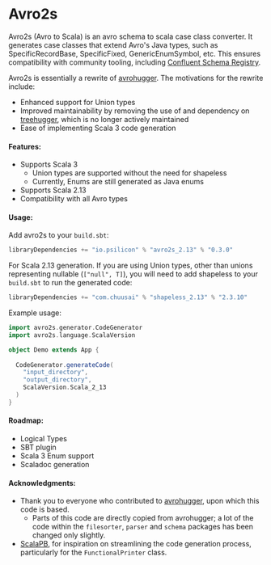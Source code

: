 # Avro2s

Avro2s (Avro to Scala) is an avro schema to scala case class converter. It generates case classes that extend Avro's Java types, such as SpecificRecordBase, SpecificFixed, GenericEnumSymbol, etc. This ensures compatibility with community tooling, including [Confluent Schema Registry](https://github.com/confluentinc/schema-registry).

Avro2s is essentially a rewrite of [avrohugger](https://github.com/julianpeeters/avrohugger). The motivations for the rewrite include:
 - Enhanced support for Union types
 - Improved maintainability by removing the use of and dependency on [treehugger](https://github.com/eed3si9n/treehugger), which is no longer actively maintained
 - Ease of implementing Scala 3 code generation

#### Features:
 - Supports Scala 3
   - Union types are supported without the need for shapeless
   - Currently, Enums are still generated as Java enums
 - Supports Scala 2.13
 - Compatibility with all Avro types

#### Usage:
Add avro2s to your `build.sbt`:
```scala
libraryDependencies += "io.psilicon" % "avro2s_2.13" % "0.3.0"
```
For Scala 2.13 generation. If you are using Union types, other than unions representing nullable (`["null", T]`),
you will need to add shapeless to your `build.sbt` to run the generated code:
```scala
libraryDependencies += "com.chuusai" % "shapeless_2.13" % "2.3.10"
```
Example usage:
```scala
import avro2s.generator.CodeGenerator
import avro2s.language.ScalaVersion

object Demo extends App {
  
  CodeGenerator.generateCode(
    "input_directory",
    "output_directory",
    ScalaVersion.Scala_2_13
  )
}  
```

#### Roadmap:
 - Logical Types
 - SBT plugin
 - Scala 3 Enum support
 - Scaladoc generation

#### Acknowledgments:
 - Thank you to everyone who contributed to [avrohugger](https://github.com/julianpeeters/avrohugger), upon which this code is based.
   - Parts of this code are directly copied from avrohugger; a lot of the code within the `filesorter`, `parser` and `schema` packages has been changed only slightly.
 - [ScalaPB](https://github.com/scalapb/ScalaPB), for inspiration on streamlining the code generation process, particularly for the `FunctionalPrinter` class.